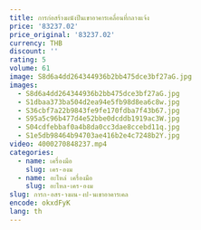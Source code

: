 ```yaml
---
title: การก่อสร้างผนังปีนเขาอาคารเคลื่อนที่กลางแจ้ง
price: '83237.02'
price_original: '83237.02'
currency: THB
discount: ''
rating: 5
volume: 61
image: S8d6a4dd264344936b2bb475dce3bf27aG.jpg
images:
  - S8d6a4dd264344936b2bb475dce3bf27aG.jpg
  - S1dbaa373ba504d2ea94e5fb98d8ea6c8w.jpg
  - S36cbf7a22b9843fe9fe170fdba7f43b67.jpg
  - S95a5c96b477d4e52bbe0dcddb1919ac3W.jpg
  - S04cdfebbaf0a4b8da0cc3dae8ccebd11q.jpg
  - S1e5db98464b94703ae416b2e4c7248b2Y.jpg
video: 4000270848237.mp4
categories:
  - name: เครื่องมือ
    slug: เคร-องม
  - name: อะไหล่ เครื่องมือ
    slug: อะไหล-เคร-องม
slug: การก-อสร-างผน-งป-นเขาอาคารเคล
encode: okxdFyK
lang: th
---
```

  